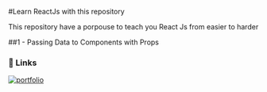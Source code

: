 #Learn ReactJs with this repository

This repository have a porpouse to teach you React Js from easier to harder

##1 -  Passing Data to Components with Props
### 🔗 Links
[![portfolio](https://img.shields.io/badge/lesson-1?style=for-the-badge&logo=ko-fi&logoColor=white)](https://github.com/gabrielroec/learn-react-with-this-repo/tree/main/src/lessons/lesson-1)
